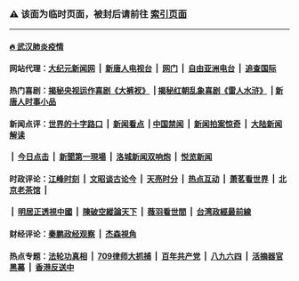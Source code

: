 ### ⚠️ 该面为临时页面，被封后请前往 [索引页面](../link4.md)

---

#### [🔥 武汉肺炎疫情](http://159.89.155.160:10000/videos/corona/)

#### 网站代理：[大纪元新闻网](http://159.89.155.160:10080/gb/) &nbsp;|&nbsp; [新唐人电视台](http://159.89.155.160:8808/gb/) &nbsp;|&nbsp; [网门](http://159.89.155.160:11000/) &nbsp;|&nbsp; [自由亚洲电台](http://159.89.155.160:9800/mandarin/) &nbsp;|&nbsp; [追查国际](http://159.89.155.160:10010/)

#### 热门喜剧：[揭秘央视运作喜剧《大裤衩》](http://159.89.155.160:10000/videos/res/big-shorts/) &nbsp;|&nbsp;[揭秘红朝乱象喜剧《雷人水浒》](http://159.89.155.160:10000/videos/res/OutlawsOfMarsh/) &nbsp;|&nbsp;[新唐人时事小品](http://159.89.155.160:10000/videos/res/comedy/)

#### 新闻点评：[世界的十字路口](http://159.89.155.160/tanghao/) &nbsp;|&nbsp; [新闻看点](http://159.89.155.160/news-insight/) &nbsp;|&nbsp;[中国禁闻](http://159.89.155.160/ntdtv-news/) &nbsp;|&nbsp; [新闻拍案惊奇](http://159.89.155.160/dayu/) &nbsp;|&nbsp; [大陆新闻解读](http://159.89.155.160/ntdtv-comedy/)
####   &nbsp;|&nbsp;  [今日点击](http://159.89.155.160/news-click/)  &nbsp;|&nbsp; [新聞第一現場](http://159.89.155.160/primary-scene/) &nbsp;|&nbsp; [洛城新闻双响炮](http://159.89.155.160/la-news/) &nbsp;|&nbsp; [悦览新闻](http://159.89.155.160/dingyue/)

#### 时政评论：[江峰时刻](http://159.89.155.160/today-in-history/) &nbsp;|&nbsp; [文昭谈古论今](http://159.89.155.160/wenzhao/) &nbsp;|&nbsp; [天亮时分](http://159.89.155.160/tianliang/) &nbsp;|&nbsp; [热点互动](http://159.89.155.160/ntdtv-rdhd/) &nbsp;|&nbsp; [萧茗看世界](http://159.89.155.160/simonegao/) &nbsp;|&nbsp; [北京老茶馆](http://159.89.155.160/teahouse/)  &nbsp;|&nbsp;  
####   &nbsp;|&nbsp;  [明居正透視中國](http://159.89.155.160/decoding-china/)  &nbsp;|&nbsp; [陳破空縱論天下](http://159.89.155.160/pokong/)  &nbsp;|&nbsp; [薇羽看世間](http://159.89.155.160/weiyu/)  &nbsp;|&nbsp; [台湾政經最前線](http://159.89.155.160/taiwan/)   

#### 财经评论：[秦鹏政经观察](http://159.89.155.160/qinpeng/) &nbsp;|&nbsp; [杰森視角 ](http://159.89.155.160/jason/)

#### 热点专题：[法轮功真相](http://159.89.155.160:10000/videos/truth.html) &nbsp;|&nbsp; [709律师大抓捕](http://159.89.155.160:10000/videos/709/) &nbsp;|&nbsp; [百年共产党](http://159.89.155.160:10000/videos/ccp.html) &nbsp;|&nbsp; [八九六四](http://159.89.155.160:10000/videos/88/)  &nbsp;|&nbsp; [活摘器官黑幕](http://159.89.155.160:10000/videos/res/Organs/)  &nbsp;|&nbsp; [香港反送中](http://159.89.155.160:10000/videos/res/hk/) 

<img src='http://gfw-breaker.win/link4.md' width='0px' height='0px'/>

